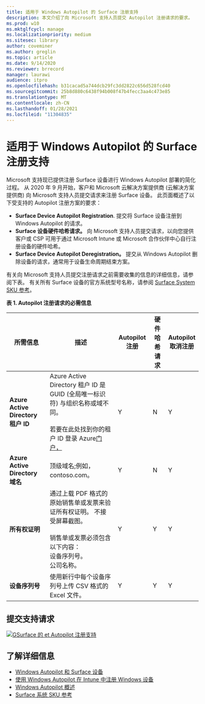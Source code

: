 ```yaml
---
title: 适用于 Windows Autopilot 的 Surface 注册支持
description: 本文介绍了向 Microsoft 支持人员提交 Autopilot 注册请求的要求。
ms.prod: w10
ms.mktglfcycl: manage
ms.localizationpriority: medium
ms.sitesec: library
author: coveminer
ms.author: greglin
ms.topic: article
ms.date: 9/14/2020
ms.reviewer: brrecord
manager: laurawi
audience: itpro
ms.openlocfilehash: b31cacad5a744dcb29fc3dd2822c656d528fcd40
ms.sourcegitcommit: 25b8d880c6438f94b008f47b4fecc3aa4c473e85
ms.translationtype: MT
ms.contentlocale: zh-CN
ms.lasthandoff: 01/28/2021
ms.locfileid: "11304835"
---
```

# 适用于 Windows Autopilot 的 Surface 注册支持

Microsoft 支持现已提供注册 Surface 设备进行 Windows Autopilot 部署的简化过程。 从 2020 年 9 月开始，客户和 Microsoft 云解决方案提供商 (云解决方案提供商) 向 Microsoft 支持人员提交请求来注册 Surface 设备。 此页面概述了以下受支持的 Autopilot 注册方案的要求：
 
- **Surface Device Autopilot Registration**. 提交将 Surface 设备注册到 Windows Autopilot 的请求。
- **Surface 设备硬件哈希请求。** 向 Microsoft 支持人员提交请求，以向您提供客户或 CSP 可用于通过 Microsoft Intune 或 Microsoft 合作伙伴中心自行注册设备的硬件哈希。
- **Surface Device Autopilot Deregistration。** 提交从 Windows Autopilot 删除设备的请求，通常用于设备生命周期结束方案。

有关向 Microsoft 支持人员提交注册请求之前需要收集的信息的详细信息，请参阅下表。 有关所有 Surface 设备的官方系统型号名称，请参阅 [Surface System SKU 参考](surface-system-sku-reference.md)。
 
**表 1.  Autopilot 注册请求的必需信息**
 

| 所需信息                   | 描述                                                                                                                                                                                                                                                                                    | Autopilot 注册 | 硬件哈希请求 | Autopilot<br>取消注册 |
| -------------------------------------- | ---------------------------------------------------------------------------------------------------------------------------------------------------------------------------------------------------------------------------------------------------------------------------------------------- | ---------------------- | --------------------- | --------------------------- |
| **Azure Active Directory 租户 ID**   | Azure Active Directory 租户 ID 是 GUID (全局唯一标识符) 与组织名称或域不同。<br> <br>若要在此处找到你的租户 ID 登录 Azure[门户，](https://portal.azure.com/#blade/Microsoft_AAD_IAM/ActiveDirectoryMenuBlade/Properties) | Y                      | N                     | Y                           |
| **Azure Active Directory 域名** | 顶级域名;例如，contoso.com。                                                                                                                                                                                                                                          | Y                      | N                     | Y                           |
| **所有权证明**                 | 通过上载 PDF 格式的原始销售单或发票来验证所有权证明。 不接受屏幕截图。<br> <br>销售单或发票必须包含以下内容：<br>设备序列号。<br>公司名称。                                                           | Y                      | Y                     | Y                           |
| **设备序列号**              | 使用新行中每个设备序列号上传 CSV 格式的 Excel 文件。                                                                                                                                                                                                                  | Y                      | Y                     | Y                           |

 

## 提交支持请求

  [![GSurface 的 et Autopilot 注册支持](images/autopilot-reg-support-surface.png)](https://prod.support.services.microsoft.com/supportrequestform/0d8bf192-cab7-6d39-143d-5a17840b9f5f)
 
 
 
## 了解详细信息

- [Windows Autopilot 和 Surface 设备](windows-autopilot-and-surface-devices.md)
- [使用 Windows Autopilot 在 Intune 中注册 Windows 设备](https://docs.microsoft.com/mem/autopilot/enrollment-autopilot)
- [Windows Autopilot 概述](https://docs.microsoft.com/mem/autopilot/windows-autopilot)
- [Surface 系统 SKU 参考](surface-system-sku-reference.md)

 
 
 

